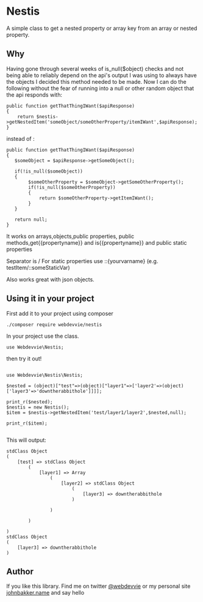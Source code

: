 Nestis
======

A simple class to get a nested property or array key from an array or nested property.


Why
---
Having gone through several weeks of is_null($object) checks and not being able to reliably depend on the api's output 
I was using to always have the objects I decided this method needed to be made. Now I can do the following without 
the fear of running into a null or other random object that the api responds with:
 
```
public function getThatThingIWant($apiResponse)
{
    return $nestis->getNestedItem('someObject/someOtherProperty/itemIWant',$apiResponse);
}
``` 

instead of :

```
public function getThatThingIWant($apiResponse)
{
   $someObject = $apiResponse->getSomeObject();
   
   if(!is_null($someObject))
   {
        $someOtherProperty = $someObject->getSomeOtherProperty();
        if(!is_null($someOtherProperty))
        {
            return $someOtherProperty->getItemIWant();
        }
   }
   
   return null;
}
```

It works on arrays,objects,public properties, public methods,get{{propertyname}} and is{{propertyname}} and public static properties

Separator is /
For static properties use ::{yourvarname} (e.g. testItem/::someStaticVar)

Also works great with json objects. 


Using it in your project
------------------------
First add it to your project using composer

```
./composer require webdevvie/nestis
```


In your project use the class.

```
use Webdevvie\Nestis;
```

then try it out!
```

use Webdevvie\Nestis\Nestis;

$nested = (object)["test"=>(object)["layer1"=>['layer2'=>(object)['layer3'=>'downtherabbithole']]]];

print_r($nested);
$nestis = new Nestis();
$item = $nestis->getNestedItem('test/layer1/layer2',$nested,null);

print_r($item);
    
```

This will output:

```
stdClass Object
(
    [test] => stdClass Object
        (
            [layer1] => Array
                (
                    [layer2] => stdClass Object
                        (
                            [layer3] => downtherabbithole
                        )

                )

        )

)
stdClass Object
(
    [layer3] => downtherabbithole
)
```

Author
------
If you like this library. Find me on twitter [@webdevvie](http://twitter.com/webdevvie) or my personal site [johnbakker.name](http://johnbakker.name) and say hello
